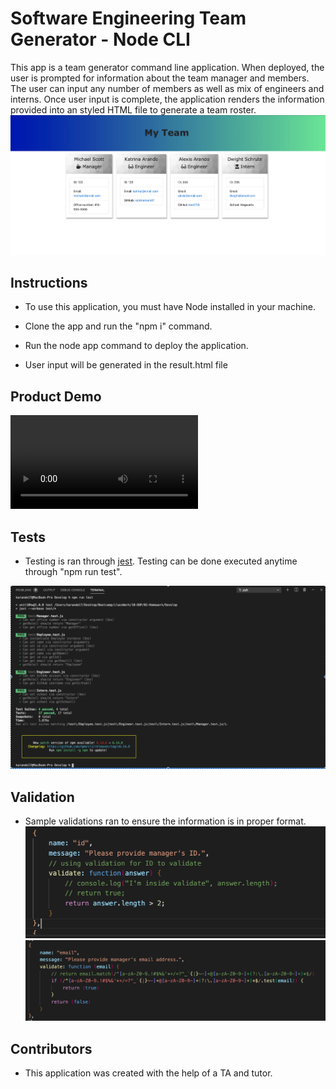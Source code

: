 # Software Engineering Team Generator - Node CLI

This app is a team generator command line application. When deployed, the user is prompted for information about the team manager and members.  The user can input any number of members as well as mix of engineers and interns. Once user input is complete, the application renders the information provided into an styled HTML file to generate a team roster.  
![](./Assets/webpage-generated.png)

## Instructions

* To use this application, you must have Node installed in your machine.

* Clone the app and run the "npm i" command. 

* Run the node app command to deploy the application.  

* User input will be generated in the result.html file

## Product Demo
![Video](./Assets/app-demo.mov)

## Tests

* Testing is ran through [jest](https://jestjs.io/). Testing can be done executed anytime through "npm run test". 

![Testing](./Assets/testing.png)

## Validation 
* Sample validations ran to ensure the information is in proper format. 
![ID Format Validation](./Assets/id-validation.png)
![Email Format Validation](./Assets/email-validation.png)

## Contributors
* This application was created with the help of a TA and tutor. 
